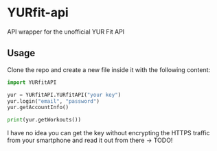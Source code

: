 # YURfit-api
API wrapper for the unofficial YUR Fit API

## Usage
Clone the repo and create a new file inside it with the following content:
```python
import YURfitAPI

yur = YURfitAPI.YURfitAPI("your key")
yur.login("email", "password")
yur.getAccountInfo()

print(yur.getWorkouts())
```
I have no idea you can get the key without encrypting the HTTPS traffic from your smartphone and read it out from there -> TODO!